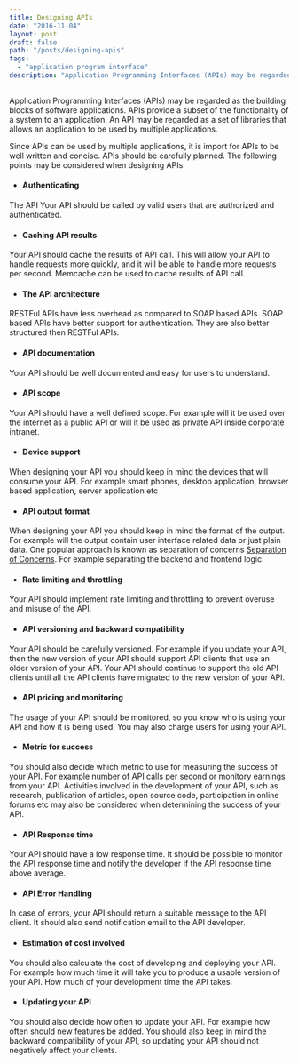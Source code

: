 ```yaml
---
title: Designing APIs
date: "2016-11-04"
layout: post
draft: false
path: "/posts/designing-apis"
tags:
  - "application program interface"
description: "Application Programming Interfaces (APIs) may be regarded as the building blocks of software applications. APIs provide a subset of the functionality of a system to an application. An API may be regarded as a set of libraries that allows an application to be used by multiple applications."
---
```


Application Programming Interfaces (APIs) may be regarded as the building blocks of software applications. APIs provide a subset of the functionality of a system to an application. An API may be regarded as a set of libraries that allows an application to be used by multiple applications.

Since APIs can be used by multiple applications, it is import for APIs to be well written and concise. APIs should be carefully planned. The following points may be considered when designing APIs:

* #### **Authenticating**
The API Your API should be called by valid users that are authorized and authenticated.
* #### **Caching API results**
Your API should cache the results of API call. This will allow your API to handle requests more quickly, and it will be able to handle more requests per second. Memcache can be used to cache results of API call.
* #### **The API architecture**
RESTFul APIs have less overhead as compared to SOAP based APIs. SOAP based APIs have better support for authentication. They are also better structured then RESTFul APIs.
* #### **API documentation**
Your API should be well documented and easy for users to understand.
* #### **API scope**
Your API should have a well defined scope. For example will it be used over the internet as a public API or will it be used as private API inside corporate intranet.
* #### **Device support**
When designing your API you should keep in mind the devices that will consume your API. For example smart phones, desktop application, browser based application, server application etc
* #### **API output format**
When designing your API you should keep in mind the format of the output. For example will the output contain user interface related data or just plain data. One popular approach is known as separation of concerns [Separation of Concerns](https://en.wikipedia.org/wiki/Separation_of_concerns). For example separating the backend and frontend logic.
* #### **Rate limiting and throttling**
Your API should implement rate limiting and throttling to prevent overuse and misuse of the API.
* #### **API versioning and backward compatibility**
Your API should be carefully versioned. For example if you update your API, then the new version of your API should support API clients that use an older version of your API. Your API should continue to support the old API clients until all the API clients have migrated to the new version of your API.
* #### **API pricing and monitoring**
The usage of your API should be monitored, so you know who is using your API and how it is being used. You may also charge users for using your API.
* #### **Metric for success**
You should also decide which metric to use for measuring the success of your API. For example number of API calls per second or monitory earnings from your API. Activities involved in the development of your API, such as research, publication of articles, open source code, participation in online forums etc may also be considered when determining the success of your API.
* #### **API Response time**
Your API should have a low response time. It should be possible to monitor the API response time and notify the developer if the API response time above average.
* #### **API Error Handling**
In case of errors, your API should return a suitable message to the API client. It should also send notification email to the API developer.
* #### **Estimation of cost involved**
You should also calculate the cost of developing and deploying your API. For example how much time it will take you to produce a usable version of your API. How much of your development time the API takes.
* #### **Updating your API**
You should also decide how often to update your API. For example how often should new features be added. You should also keep in mind the backward compatibility of your API, so updating your API should not negatively affect your clients.
